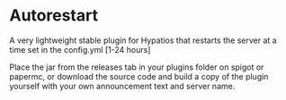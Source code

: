 # Autorestart
A very lightweight stable plugin for Hypatios that restarts the server at a time set in the config.yml [1-24 hours]

Place the jar from the releases tab in your plugins folder on spigot or papermc, or download the source code and build a copy of the plugin yourself with your own announcement text and server name.
